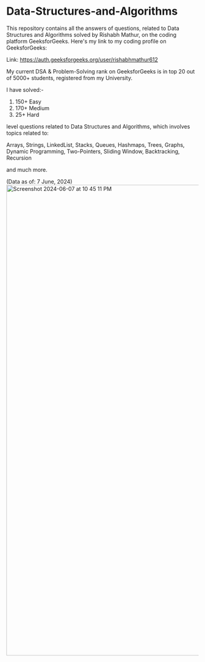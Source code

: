 # Data-Structures-and-Algorithms
This repository contains all the answers of questions, related to Data Structures and Algorithms solved by Rishabh Mathur, on the coding platform GeeksforGeeks. Here's my link to my coding profile on GeeksforGeeks:

Link: https://auth.geeksforgeeks.org/user/rishabhmathur612

My current DSA & Problem-Solving rank on GeeksforGeeks is in top 20 out of 5000+ students, registered from my University.

I have solved:-

  1. 150+ Easy
  2. 170+ Medium
  3. 25+ Hard

level questions related to Data Structures and Algorithms, which involves topics related to: 

Arrays, 
Strings, 
LinkedList, 
Stacks, 
Queues, 
Hashmaps, 
Trees, 
Graphs, 
Dynamic Programming, 
Two-Pointers, 
Sliding Window, 
Backtracking, 
Recursion 

and much more.

(Data as of: 7 June, 2024)
<img width="1231" alt="Screenshot 2024-06-07 at 10 45 11 PM" src="https://github.com/RishabhMathur06/Data-Structures-and-Algorithms/assets/107912515/394db8ac-3b38-4390-92b4-ef114d2ca414">





